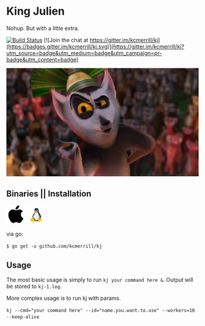 # King Julien

Nohup. But with a little extra.

[![Build Status](https://travis-ci.org/kcmerrill/kj.svg?branch=master)](https://travis-ci.org/kcmerrill/kj) [![Join the chat at https://gitter.im/kcmerrill/kj](https://badges.gitter.im/kcmerrill/kj.svg)](https://gitter.im/kcmerrill/kj?utm_source=badge&utm_medium=badge&utm_campaign=pr-badge&utm_content=badge)

![kj](assets/king-julien.jpg "kj")

## Binaries || Installation

[![MacOSX](https://raw.githubusercontent.com/kcmerrill/go-dist/master/assets/apple_logo.png "Mac OSX")](http://go-dist.kcmerrill.com/kcmerrill/kj/mac/amd64) [![Linux](https://raw.githubusercontent.com/kcmerrill/go-dist/master/assets/linux_logo.png "Linux")](http://go-dist.kcmerrill.com/kcmerrill/kj/linux/amd64)

via go:

`$ go get -u github.com/kcmerrill/kj`

## Usage

The most basic usage is simply to run `kj your command here &`. Output will be stored to `kj-1.log`. 

More complex usage is to run kj with params.

`kj --cmd="your command here" --id="name.you.want.to.use" --workers=10 --keep-alive`
